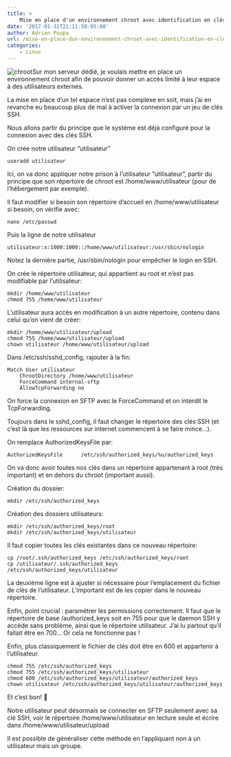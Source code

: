 ```yaml
---
title: >
    Mise en place d'un environnement chroot avec identification en clés SSH
date: '2017-01-31T21:11:58-05:00'
author: Adrien Poupa
url: /mise-en-place-dun-environnement-chroot-avec-identification-en-cles-ssh/
categories:
    - Linux
---
```


![chroot](https://cdn.poupa.net/uploads/2017/02/chroot.jpg)Sur mon serveur dédié, je voulais mettre en place un environnement chroot afin de pouvoir donner un accès limité à leur espace à des utilisateurs externes.

La mise en place d’un tel espace n’est pas complexe en soit, mais j’ai en revanche eu beaucoup plus de mal à activer la connexion par un jeu de clés SSH.

Nous allons partir du principe que le système est déjà configuré pour la connexion avec des clés SSH.

On crée notre utilisateur “utilisateur”

```
useradd utilisateur
```

Ici, on va donc appliquer notre prison à l’utilisateur “utilisateur”, partir du principe que son répertoire de chroot est /home/www/utilisateur (pour de l’hébergement par exemple).

Il faut modifier si besoin son répertoire d’accueil en /home/www/utilisateur si besoin, on vérifie avec:

```
nano /etc/passwd
```

Puis la ligne de notre utilisateur

```
utilisateur:x:1000:1000::/home/www/utilisateur:/usr/sbin/nologin
```

Notez la dernière partie, /usr/sbin/nologin pour empêcher le login en SSH.

On crée le répertoire utilisateur, qui appartient au root et n’est pas modifiable par l’utilisateur:

```
mkdir /home/www/utilisateur
chmod 755 /home/www/utilisateur
```

L’utilisateur aura accès en modification à un autre répertoire, contenu dans celui qu’on vient de créer:

```
mkdir /home/www/utilisateur/upload
chmod 755 /home/www/utilisateur/upload
chown utilisateur /home/www/utilisateur/upload
```

Dans /etc/ssh/sshd\_config, rajouter à la fin:

```
Match User utilisateur
    ChrootDirectory /home/www/utilisateur
    ForceCommand internal-sftp
    AllowTcpForwarding no
```

On force la connexion en SFTP avec le ForceCommand et on interdit le TcpForwarding.

Toujours dans le sshd\_config, il faut changer le répertoire des clés SSH (et c’est là que les ressources sur internet commencent à se faire mince…).

On remplace AuthorizedKeysFile par:

```
AuthorizedKeysFile      /etc/ssh/authorized_keys/%u/authorized_keys
```

On va donc avoir toutes nos clés dans un répertoire appartenant à root (très important) et en dehors du chroot (important aussi).

Création du dossier:

```
mkdir /etc/ssh/authorized_keys
```

Création des dossiers utilisateurs:

```
mkdir /etc/ssh/authorized_keys/root
mkdir /etc/ssh/authorized_keys/utilisateur
```

Il faut copier toutes les clés existantes dans ce nouveau répertoire:

```
cp /root/.ssh/authorized_keys /etc/ssh/authorized_keys/root
cp /utilisateur/.ssh/authorized_keys /etc/ssh/authorized_keys/utilisateur
```

La deuxième ligne est à ajuster si nécessaire pour l’emplacement du fichier de clés de l’utilisateur. L’important est de les copier dans le nouveau répertoire.

Enfin, point crucial : paramétrer les permissions correctement. Il faut que le répertoire de base /authorized\_keys soit en 755 pour que le daemon SSH y accède sans problème, ainsi que le répertoire utilisateur. J’ai lu partout qu’il fallait être en 700… Or cela ne fonctionne pas !

Enfin, plus classiquement le fichier de clés doit être en 600 et appartenir à l’utilisateur.

```
chmod 755 /etc/ssh/authorized_keys
chmod 755 /etc/ssh/authorized_keys/utilisateur
chmod 600 /etc/ssh/authorized_keys/utilisateur/authorized_keys
chown utilisateur /etc/ssh/authorized_keys/utilisateur/authorized_keys
```

Et c’est bon! 🙂

Notre utilisateur peut désormais se connecter en SFTP seulement avec sa clé SSH, voir le répertoire /home/www/utilisateur en lecture seule et écrire dans /home/www/utilisateur/upload

Il est possible de généraliser cette méthode en l’appliquant non à un utilisateur mais un groupe.
